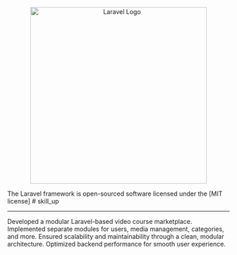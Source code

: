 <p align="center"><a href="https://laravel.com" target="_blank"><img src="https://raw.githubusercontent.com/laravel/art/master/logo-lockup/5%20SVG/2%20CMYK/1%20Full%20Color/laravel-logolockup-cmyk-red.svg" width="400" alt="Laravel Logo"></a></p>
The Laravel framework is open-sourced software licensed under the [MIT license]
#   s k i l l _ u p 
<hr>
<p>
     Developed a modular Laravel-based video course marketplace.
Implemented separate modules for users, media management, categories, and more.
Ensured scalability and maintainability through a clean, modular architecture.
Optimized backend performance for smooth user experience.
</p>

